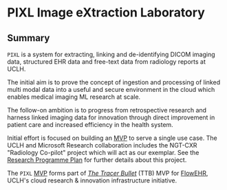 # PIXL Image eXtraction Laboratory

## Summary

`PIXL` is a system for extracting, linking and de-identifying DICOM imaging data, structured EHR data and free-text data from radiology reports at UCLH.

The initial aim is to prove the concept of ingestion and processing of linked multi modal data into a useful and secure environment in the cloud which enables medical imaging ML research at scale.

The follow-on ambition is to progress from retrospective research and harness linked imaging data for innovation through direct improvement in patient care and increased efficiency in the health system.

Initial effort is focused on building an [MVP](MVP.md) to serve a single use case.
The UCLH and Microsoft Research collaboration includes the NGT-CXR "Radiology Co-pilot" project which will act as our exemplar. See the [Research Programme Plan](https://github.com/UCLH-DIF/Book-of-FlowEHR/blob/main/artefacts/UCLH_MSR_Research_Programme_Plan_COPY_12_09_2022.docx) for further details about this project.

The `PIXL` [MVP](MVP.md) forms part of [_The Tracer Bullet_](https://github.com/UCLH-DIF/Book-of-FlowEHR/blob/main/milestones/tracer-bullet/README.md) (TTB) MVP for [FlowEHR](https://github.com/UCLH-DIF/Book-of-FlowEHR), UCLH's cloud research & innovation infrastructure initiative.
